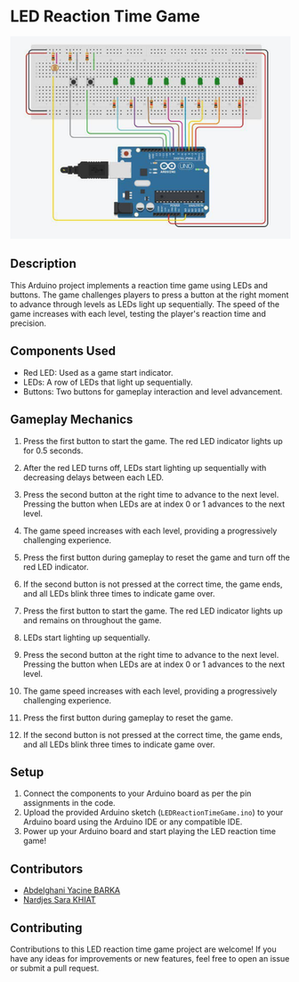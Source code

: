 
# LED Reaction Time Game

![LED Reaction Time Game](game_preview.jpeg)

## Description

This Arduino project implements a reaction time game using LEDs and buttons. The game challenges players to press a button at the right moment to advance through levels as LEDs light up sequentially. The speed of the game increases with each level, testing the player's reaction time and precision.

## Components Used

- Red LED: Used as a game start indicator.
- LEDs: A row of LEDs that light up sequentially.
- Buttons: Two buttons for gameplay interaction and level advancement.

## Gameplay Mechanics

1. Press the first button to start the game. The red LED indicator lights up for 0.5 seconds.
2. After the red LED turns off, LEDs start lighting up sequentially with decreasing delays between each LED.
3. Press the second button at the right time to advance to the next level. Pressing the button when LEDs are at index 0 or 1 advances to the next level.
4. The game speed increases with each level, providing a progressively challenging experience.
5. Press the first button during gameplay to reset the game and turn off the red LED indicator.
6. If the second button is not pressed at the correct time, the game ends, and all LEDs blink three times to indicate game over.


1. Press the first button to start the game. The red LED indicator lights up and remains on throughout the game.
2. LEDs start lighting up sequentially.
3. Press the second button at the right time to advance to the next level. Pressing the button when LEDs are at index 0 or 1 advances to the next level.
4. The game speed increases with each level, providing a progressively challenging experience.
5. Press the first button during gameplay to reset the game.
6. If the second button is not pressed at the correct time, the game ends, and all LEDs blink three times to indicate game over.

## Setup

1. Connect the components to your Arduino board as per the pin assignments in the code.
2. Upload the provided Arduino sketch (`LEDReactionTimeGame.ino`) to your Arduino board using the Arduino IDE or any compatible IDE.
3. Power up your Arduino board and start playing the LED reaction time game!

## Contributors

- [Abdelghani Yacine BARKA](https://github.com/decodevm)
- [Nardjes Sara KHIAT](https://github.com/Nardjes03)


## Contributing

Contributions to this LED reaction time game project are welcome! If you have any ideas for improvements or new features, feel free to open an issue or submit a pull request.

